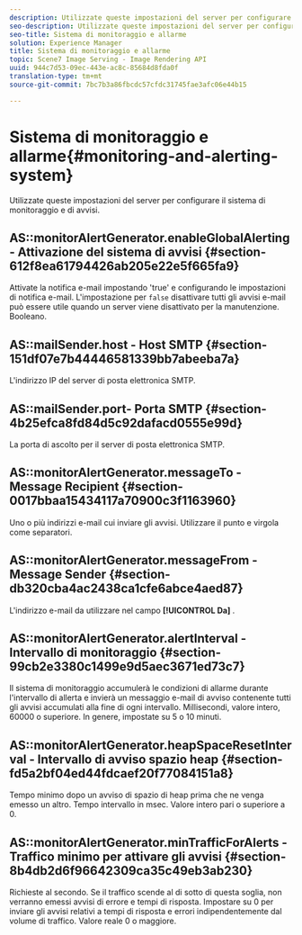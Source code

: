 ```yaml
---
description: Utilizzate queste impostazioni del server per configurare il sistema di monitoraggio e di avvisi.
seo-description: Utilizzate queste impostazioni del server per configurare il sistema di monitoraggio e di avvisi.
seo-title: Sistema di monitoraggio e allarme
solution: Experience Manager
title: Sistema di monitoraggio e allarme
topic: Scene7 Image Serving - Image Rendering API
uuid: 944c7d53-09ec-443e-ac8c-85684d8fda0f
translation-type: tm+mt
source-git-commit: 7bc7b3a86fbcdc57cfdc31745fae3afc06e44b15

---
```



# Sistema di monitoraggio e allarme{#monitoring-and-alerting-system}

Utilizzate queste impostazioni del server per configurare il sistema di monitoraggio e di avvisi.

## AS::monitorAlertGenerator.enableGlobalAlerting - Attivazione del sistema di avvisi {#section-612f8ea61794426ab205e22e5f665fa9}

Attivate la notifica e-mail impostando &#39;true&#39; e configurando le impostazioni di notifica e-mail. L&#39;impostazione per `false` disattivare tutti gli avvisi e-mail può essere utile quando un server viene disattivato per la manutenzione. Booleano.

## AS::mailSender.host - Host SMTP {#section-151df07e7b44446581339bb7abeeba7a}

L&#39;indirizzo IP del server di posta elettronica SMTP.

## AS::mailSender.port- Porta SMTP {#section-4b25efca8fd84d5c92dafacd0555e99d}

La porta di ascolto per il server di posta elettronica SMTP.

## AS::monitorAlertGenerator.messageTo - Message Recipient {#section-0017bbaa15434117a70900c3f1163960}

Uno o più indirizzi e-mail cui inviare gli avvisi. Utilizzare il punto e virgola come separatori.

## AS::monitorAlertGenerator.messageFrom - Message Sender {#section-db320cba4ac2438ca1cfe6abce4aed87}

L&#39;indirizzo e-mail da utilizzare nel campo **[!UICONTROL Da]** .

## AS::monitorAlertGenerator.alertInterval - Intervallo di monitoraggio {#section-99cb2e3380c1499e9d5aec3671ed73c7}

Il sistema di monitoraggio accumulerà le condizioni di allarme durante l&#39;intervallo di allerta e invierà un messaggio e-mail di avviso contenente tutti gli avvisi accumulati alla fine di ogni intervallo. Millisecondi, valore intero, 60000 o superiore. In genere, impostate su 5 o 10 minuti.

## AS::monitorAlertGenerator.heapSpaceResetInterval - Intervallo di avviso spazio heap {#section-fd5a2bf04ed44fdcaef20f77084151a8}

Tempo minimo dopo un avviso di spazio di heap prima che ne venga emesso un altro. Tempo intervallo in msec. Valore intero pari o superiore a 0.

## AS::monitorAlertGenerator.minTrafficForAlerts - Traffico minimo per attivare gli avvisi {#section-8b4db2d6f96642309ca35c49eb3ab230}

Richieste al secondo. Se il traffico scende al di sotto di questa soglia, non verranno emessi avvisi di errore e tempi di risposta. Impostare su 0 per inviare gli avvisi relativi a tempi di risposta e errori indipendentemente dal volume di traffico. Valore reale 0 o maggiore.
